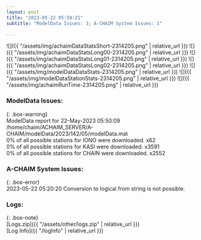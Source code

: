 ```yaml
---
layout: post
title: "2023-05-22 05:50:21"
subtitle: "ModelData Issues: 3; A-CHAIM System Issues: 1"

---
```


![]({{ "/assets/img/achaimDataStatsShort-2314205.png" | relative_url }})
![]({{ "/assets/img/achaimDataStatsLong00-2314205.png" | relative_url }})
![]({{ "/assets/img/achaimDataStatsLong01-2314205.png" | relative_url }})
![]({{ "/assets/img/achaimDataStatsLong02-2314205.png" | relative_url }})
![]({{ "/assets/img/modelDataDataStats-2314205.png" | relative_url }})
![]({{ "/assets/img/modelDataStationStats-2314205.png" | relative_url }})
![]({{ "/assets/img/achaimRunTime-2314205.png" | relative_url }})


### ModelData Issues:  
  
{: .box-warning}  
 ModelData report for 22-May-2023 05:50:09   
 /home/chaim/ACHAIM_SERVER/A-CHAIM/modelData/2023/142/05/modelData.mat   
 0% of all possible stations for IONO were downloaded. x62   
 0% of all possible stations for KASI were downloaded. x3591   
 0% of all possible stations for CHAIN were downloaded. x2552   
  
### A-CHAIM System Issues:  
  
{: .box-error}  
2023-05-22 05:20:20 Conversion to logical from string is not possible.  

### Logs:  
  
{: .box-note}  
[Logs.zip]({{ "/assets/other/logs.zip" | relative_url }})  
[Log Info]({{ "/logInfo" | relative_url }})  
